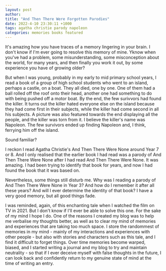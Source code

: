 ```yaml
---
layout: post
author:
title: "And Then There Were Forgotten Parodies"
date: 2022-4-10 23:30:11 +1000
tags: agatha christie parody napoleon
categories: memories books featured
---
```


It's amazing how you have traces of a memory lingering in your brain. I don't know if I'm ever going to resolve this memory of mine. Yknow when you've had a problem, some misunderstanding, some misconception about the world, for many years, and then finally you work it out, by some experience you have of growing older?

But when I was young, probably in my early to mid primary school years, I read a book of a group of high school students who went to an island, perhaps a castle, on a boat. They all died, one by one. One of them had a ball rolled off the roof onto their head, another one had something to do with being pushed off a motor boat. By the end, the few surivvors had found the killer. It turns out the killer hated everyone else on the island because they had come first in their subjects, while the killer had come second in all his subjects. A picture was also featured towards the end displaying all the people, and the killer was torn from it. I believe the killer's name was Napoleon. The few survivors ended up finding Napoleon and, I think, ferrying him off the island.

Sound familiar?

I reckon I read Agatha Christie's And Then There Were None around Year 7 or 8. And I only realised that the earlier book I had read was a parody of And Then There Were None after I had read And Then There Were None. It was amazing. I had been trying to identify that book for years, and now I had found the book that it was based on.

Nevertheless, some things still disturb me. Why was I reading a parody of And Then There Were None in Year 3? And how do I remember it after all these years? And will I ever determine the identity of that book? I have a very good memory, but all good things fade. 

I was reminded, again, of this enchanting tale when I watched the film on TV in 2021. But I don't know if I'll ever be able to solve this one. For the sake of my mind I hope I do. One of the reasons I created my blog was to help me verbalise my thoughts better, as well as to clear my mind of memories and experiences that are taking too much space. I store the randommest of memories in my mind - mainly of my interactions and experiences with other people - but also with stories and characters such as this tale, and I find it difficult to forget things. Over time memories become warped, biased, and I started writing a journal and my blog to try and maintain neutrality - so that if I ever deceive myself with false thoughts in the future, I can look back and confidently return to my genuine state of mind at the time of writing an entry.